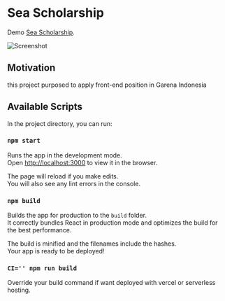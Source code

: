 # Sea Scholarship

Demo [Sea Scholarship](https://sea-scholarship.avtara.vercel.app/).

![Screenshot](https://ibb.co/T4nnmSr)

## Motivation

this project purposed to apply front-end position in Garena Indonesia

## Available Scripts

In the project directory, you can run:

### `npm start`

Runs the app in the development mode.\
Open [http://localhost:3000](http://localhost:3000) to view it in the browser.

The page will reload if you make edits.\
You will also see any lint errors in the console.

### `npm build`

Builds the app for production to the `build` folder.\
It correctly bundles React in production mode and optimizes the build for the best performance.

The build is minified and the filenames include the hashes.\
Your app is ready to be deployed!

### `CI='' npm run build`

Override your build command if want deployed with vercel or serverless hosting.
